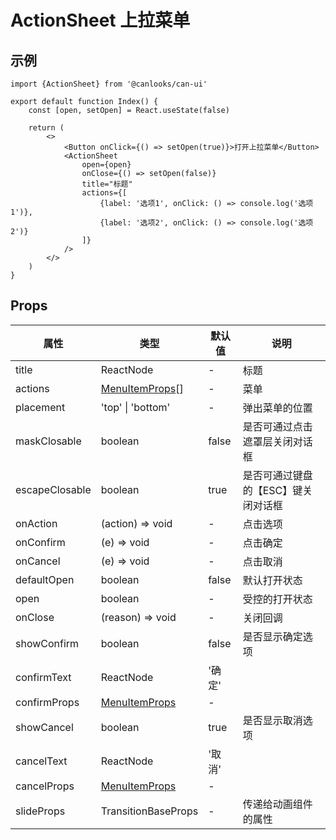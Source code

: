 # ActionSheet 上拉菜单

## 示例

```tsx
import {ActionSheet} from '@canlooks/can-ui'

export default function Index() {
    const [open, setOpen] = React.useState(false)

    return (
        <>
            <Button onClick={() => setOpen(true)}>打开上拉菜单</Button>
            <ActionSheet
                open={open}
                onClose={() => setOpen(false)}
                title="标题"
                actions={[
                    {label: '选项1', onClick: () => console.log('选项1')},
                    {label: '选项2', onClick: () => console.log('选项2')}
                ]}
            />
        </>
    )
}
```

## Props

| 属性             | 类型                                      | 默认值   | 说明                  |
|----------------|-----------------------------------------|-------|---------------------|
| title          | ReactNode                               | -     | 标题                  |
| actions        | [MenuItemProps](/components/menuItem#MenuItemProps)[] | -     | 菜单                  |
| placement      | 'top' \| 'bottom'                       | -     | 弹出菜单的位置             |
| maskClosable   | boolean                                 | false | 是否可通过点击遮罩层关闭对话框     |
| escapeClosable | boolean                                 | true  | 是否可通过键盘的【ESC】键关闭对话框 |
| onAction       | (action) => void                        | -     | 点击选项                |
| onConfirm      | (e) => void                             | -     | 点击确定                |
| onCancel       | (e) => void                             | -     | 点击取消                |
| defaultOpen    | boolean                                 | false | 默认打开状态              |
| open           | boolean                                 | -     | 受控的打开状态             |
| onClose        | (reason) => void                        | -     | 关闭回调                |
| showConfirm    | boolean                                 | false | 是否显示确定选项            |
| confirmText    | ReactNode                               | '确定'  |                     |
| confirmProps   | [MenuItemProps](/components/menuItem#MenuItemProps)   | -     |                     |
| showCancel     | boolean                                 | true  | 是否显示取消选项            |
| cancelText     | ReactNode                               | '取消'  |                     |
| cancelProps    | [MenuItemProps](/components/menuItem#MenuItemProps)   | -     |                     |
| slideProps     | TransitionBaseProps                     | -     | 传递给<Slide/>动画组件的属性  |
